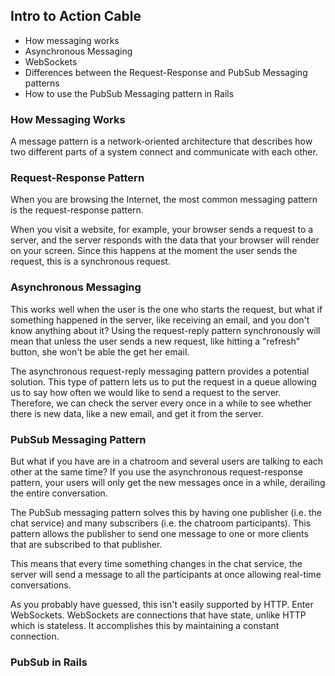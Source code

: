 ## Intro to Action Cable

* How messaging works
* Asynchronous Messaging
* WebSockets
* Differences between the Request-Response and PubSub Messaging patterns
* How to use the PubSub Messaging pattern in Rails

### How Messaging Works

A message pattern is a network-oriented architecture that describes how two different parts of a system connect and communicate with each other.

### Request-Response Pattern

When you are browsing the Internet, the most common messaging pattern is the request-response pattern.

When you visit a website, for example, your browser sends a request to a server, and the server responds with the data that your browser will render on your screen. Since this happens at the moment the user sends the request, this is a synchronous request.

### Asynchronous Messaging

This works well when the user is the one who starts the request, but what if something happened in the server, like receiving an email, and you don't know anything about it? Using the request-reply pattern synchronously will mean that unless the user sends a new request, like hitting a "refresh" button, she won't be able the get her email.

The asynchronous request-reply messaging pattern provides a potential solution. This type of pattern lets us to put the request in a queue allowing us to say how often we would like to send a request to the server. Therefore, we can check the server every once in a while to see whether there is new data, like a new email, and get it from the server.

### PubSub Messaging Pattern

But what if you have are in a chatroom and several users are talking to each other at the same time? If you use the asynchronous request-response pattern, your users will only get the new messages once in a while, derailing the entire conversation.

The PubSub messaging pattern solves this by having one publisher (i.e. the chat service) and many subscribers (i.e. the chatroom participants). This pattern allows the publisher to send one message to one or more clients that are subscribed to that publisher.

This means that every time something changes in the chat service, the server will send a message to all the participants at once allowing real-time conversations.

As you probably have guessed, this isn't easily supported by HTTP. Enter WebSockets. WebSockets are connections that have state, unlike HTTP which is stateless. It accomplishes this by maintaining a constant connection.

### PubSub in Rails
